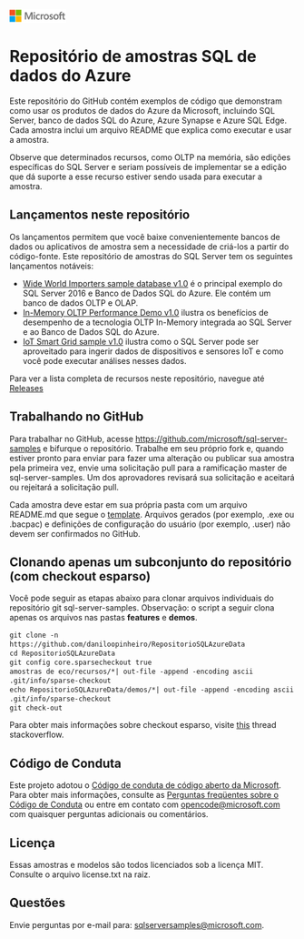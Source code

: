 ![](./media/solutions-microsoft-logo-small.png)

# Repositório de amostras SQL de dados do Azure
Este repositório do GitHub contém exemplos de código que demonstram como usar os produtos de dados do Azure da Microsoft, incluindo SQL Server, banco de dados SQL do Azure, Azure Synapse e Azure SQL Edge. Cada amostra inclui um arquivo README que explica como executar e usar a amostra.

Observe que determinados recursos, como OLTP na memória, são edições específicas do SQL Server e seriam possíveis de implementar se a edição que dá suporte a esse recurso estiver sendo usada para executar a amostra.

## Lançamentos neste repositório

Os lançamentos permitem que você baixe convenientemente bancos de dados ou aplicativos de amostra sem a necessidade de criá-los a partir do código-fonte. Este repositório de amostras do SQL Server tem os seguintes lançamentos notáveis:

   - [Wide World Importers sample database v1.0](https://github.com/Microsoft/sql-server-samples/releases/tag/wide-world-importers-v1.0) é o principal exemplo do SQL Server 2016 e Banco de Dados SQL do Azure. Ele contém um banco de dados OLTP e OLAP.
   - [In-Memory OLTP Performance Demo v1.0](https://github.com/Microsoft/sql-server-samples/releases/tag/in-memory-oltp-demo-v1.0) ilustra os benefícios de desempenho de a tecnologia OLTP In-Memory integrada ao SQL Server e ao Banco de Dados SQL do Azure.
   - [IoT Smart Grid sample v1.0](https://github.com/Microsoft/sql-server-samples/releases/tag/iot-smart-grid-v1.0) ilustra como o SQL Server pode ser aproveitado para ingerir dados de dispositivos e sensores IoT e como você pode executar análises nesses dados.

Para ver a lista completa de recursos neste repositório, navegue até [Releases](https://github.com/Microsoft/sql-server-samples/releases)

## Trabalhando no GitHub
Para trabalhar no GitHub, acesse https://github.com/microsoft/sql-server-samples e bifurque o repositório. Trabalhe em seu próprio fork e, quando estiver pronto para enviar para fazer uma alteração ou publicar sua amostra pela primeira vez, envie uma solicitação pull para a ramificação master de sql-server-samples. Um dos aprovadores revisará sua solicitação e aceitará ou rejeitará a solicitação pull.

Cada amostra deve estar em sua própria pasta com um arquivo README.md que segue o [template](README_samples_template.md). Arquivos gerados (por exemplo, .exe ou .bacpac) e definições de configuração do usuário (por exemplo, .user) não devem ser confirmados no GitHub.

## Clonando apenas um subconjunto do repositório (com checkout esparso)
Você pode seguir as etapas abaixo para clonar arquivos individuais do repositório git sql-server-samples. Observação: o script a seguir clona apenas os arquivos nas pastas **features** e **demos**.
```
git clone -n https://github.com/daniloopinheiro/RepositorioSQLAzureData
cd RepositorioSQLAzureData
git config core.sparsecheckout true
amostras de eco/recursos/*| out-file -append -encoding ascii .git/info/sparse-checkout
echo RepositorioSQLAzureData/demos/*| out-file -append -encoding ascii .git/info/sparse-checkout
git check-out
```
Para obter mais informações sobre checkout esparso, visite [this](https://stackoverflow.com/questions/23289006/on-windows-git-error-sparse-checkout-leaves-no-entry-on-the-working-directory) thread stackoverflow.

## Código de Conduta
Este projeto adotou o [Código de conduta de código aberto da Microsoft](https://opensource.microsoft.com/codeofconduct/). Para obter mais informações, consulte as [Perguntas freqüentes sobre o Código de Conduta](https://opensource.microsoft.com/codeofconduct/faq/) ou entre em contato com [opencode@microsoft.com](mailto:opencode@microsoft.com) com quaisquer perguntas adicionais ou comentários.

## Licença
Essas amostras e modelos são todos licenciados sob a licença MIT. Consulte o arquivo license.txt na raiz.

## Questões
Envie perguntas por e-mail para: sqlserversamples@microsoft.com.
